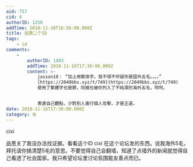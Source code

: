 ```yaml
---
aid: 757
cid: 4
authorID: 1250
addTime: 2018-11-16T16:56:00.000Z
title: 挂第二个ID
tags:
    - id
comments:
    -
        authorID: 1403
        addTime: 2018-11-16T17:30:00.000Z
        content: >-
            jasson10： “加上用繁体字。我不得不怀疑你是国外五毛。。。。”
            [https://2049bbs.xyz/t/749](https://2049bbs.xyz/t/749)
            使用了繁體字也是罪，同樣也被你列入了不純潔的海外五毛，呵呵。


            表達自己觀點，少對別人進行個人攻擊，才是正道。
date: 2018-11-16T17:30:00.000Z
category: 水
---
```


cixi

品葱关了我没办法找证据。看看这个ID cixi 在这个论坛发的东西。说我海外5毛，拜托请你搞清楚5毛的意思。不要觉得自己会翻墙，知道了点墙外的新闻就觉得自己看透了社会国家。我只希望论坛里讨论氛围能友善点而已。
